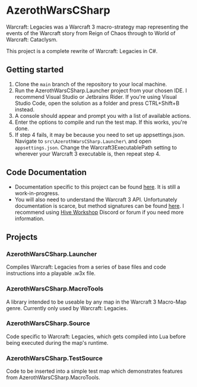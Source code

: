 # AzerothWarsCSharp
Warcraft: Legacies was a Warcraft 3 macro-strategy map representing the events of the Warcraft story from Reign of Chaos through to World of Warcraft: Cataclysm.

This project is a complete rewrite of Warcraft: Legacies in C#.

## Getting started
1. Clone the `main` branch of the repository to your local machine.
2. Run the AzerothWarsCSharp.Launcher project from your chosen IDE. I recommend Visual Studio or Jetbrains Rider. If you're using Visual Studio Code, open the solution as a folder and press CTRL+Shift+B instead.
3. A console should appear and prompt you with a list of available actions.
4. Enter the options to compile and run the test map. If this works, you're done.
5. If step 4 fails, it may be because you need to set up appsettings.json. Navigate to `src\AzerothWarsCSharp.Launcher\` and open `appsettings.json`. Change the Warcraft3ExecutablePath setting to wherever your Warcraft 3 executable is, then repeat step 4.

## Code Documentation
* Documentation specific to this project can be found [here](https://azerothwarslr.github.io/WarcraftLegacies/). It is still a work-in-progress.
* You will also need to understand the Warcraft 3 API. Unfortunately documentation is scarce, but method signatures can be found [here](https://github.com/Drake53/War3Api/blob/master/src/War3Api.Common/Common/Common.cs). I recommend using [Hive Workshop](https://www.hiveworkshop.com/) Discord or forum if you need more information.

## Projects

### AzerothWarsCSharp.Launcher
Compiles Warcraft: Legacies from a series of base files and code instructions into a playable .w3x file.

### AzerothWarsCSharp.MacroTools
A library intended to be useable by any map in the Warcraft 3 Macro-Map genre. Currently only used by Warcraft: Legacies.

### AzerothWarsCSharp.Source
Code specific to Warcraft: Legacies, which gets compiled into Lua before being executed during the map's runtime.

### AzerothWarsCSharp.TestSource
Code to be inserted into a simple test map which demonstrates features from AzerothWarsCSharp.MacroTools.
